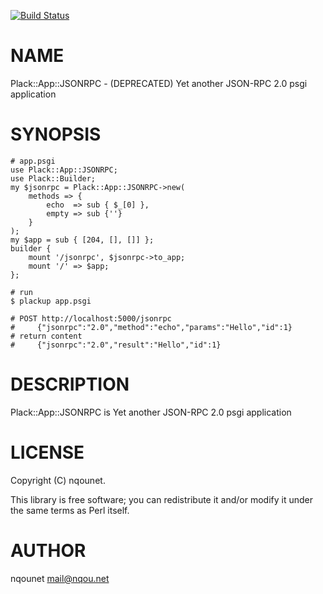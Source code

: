 [![Build Status](https://travis-ci.org/nqounet/p5-plack-app-jsonrpc.png?branch=master)](https://travis-ci.org/nqounet/p5-plack-app-jsonrpc)
# NAME

Plack::App::JSONRPC - (DEPRECATED) Yet another JSON-RPC 2.0 psgi application

# SYNOPSIS

    # app.psgi
    use Plack::App::JSONRPC;
    use Plack::Builder;
    my $jsonrpc = Plack::App::JSONRPC->new(
        methods => {
            echo  => sub { $_[0] },
            empty => sub {''}
        }
    );
    my $app = sub { [204, [], []] };
    builder {
        mount '/jsonrpc', $jsonrpc->to_app;
        mount '/' => $app;
    };

    # run
    $ plackup app.psgi

    # POST http://localhost:5000/jsonrpc
    #     {"jsonrpc":"2.0","method":"echo","params":"Hello","id":1}
    # return content
    #     {"jsonrpc":"2.0","result":"Hello","id":1}

# DESCRIPTION

Plack::App::JSONRPC is Yet another JSON-RPC 2.0 psgi application

# LICENSE

Copyright (C) nqounet.

This library is free software; you can redistribute it and/or modify
it under the same terms as Perl itself.

# AUTHOR

nqounet <mail@nqou.net>
